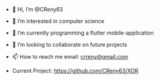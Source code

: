 - 👋 Hi, I’m @CReny63
- 👀 I’m interested in computer science
- 🌱 I’m currently programming a flutter mobile-application
- 💞️ I’m looking to collaborate on future projects
- 📫 How to reach me email: crreny@gmail.com

- Current Project: https://github.com/CReny63/XOR

<!---
CReny63/CReny63 is a ✨ special ✨ repository because its `README.md` (this file) appears on your GitHub profile.
You can click the Preview link to take a look at your changes.
--->

